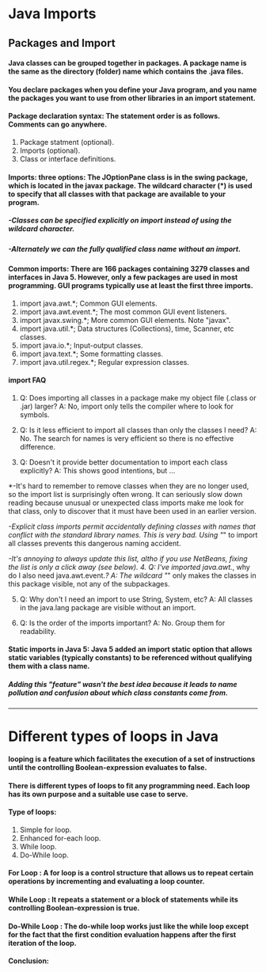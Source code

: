 # Java Imports
## Packages and Import
#### Java classes can be grouped together in packages. A package name is the same as the directory (folder) name which contains the .java files.  
#### You declare packages when you define your Java program, and you name the packages you want to use from other libraries in an import statement.
#### Package declaration syntax: The statement order is as follows. Comments can go anywhere.
1. Package statment (optional).
2. Imports (optional).
3. Class or interface definitions.
#### Imports: three options: The JOptionPane class is in the swing package, which is located in the javax package. The wildcard character (*) is used to specify that all classes with that package are available to your program. 
##### -Classes can be specified explicitly on import instead of using the wildcard character.
##### -Alternately we can the fully qualified class name without an import.
#### Common imports: There are 166 packages containing 3279 classes and interfaces in Java 5. However, only a few packages are used in most programming. GUI programs typically use at least the first three imports.
1. import java.awt.*;	Common GUI elements.
2. import java.awt.event.*;	The most common GUI event listeners.
3. import javax.swing.*;	More common GUI elements. Note "javax".
4. import java.util.*;	Data structures (Collections), time, Scanner, etc classes.
5. import java.io.*;	Input-output classes.
6. import java.text.*;	Some formatting classes.
7. import java.util.regex.*;	Regular expression classes.
#### import FAQ 
1. Q: Does importing all classes in a package make my object file (.class or .jar) larger?
A: No, import only tells the compiler where to look for symbols.

2. Q: Is it less efficient to import all classes than only the classes I need?
A: No. The search for names is very efficient so there is no effective difference.

3. Q: Doesn't it provide better documentation to import each class explicitly?
A: This shows good intentions, but ...

*-It's hard to remember to remove classes when they are no longer used, so the import list is surprisingly often wrong. It can seriously slow down reading because unusual or unexpected class imports make me look for that class, only to discover that it must have been used in an earlier version.

*-Explicit class imports permit accidentally defining classes with names that conflict with the standard library names. This is very bad. Using "*" to import all classes prevents this dangerous naming accident.

*-It's annoying to always update this list, altho if you use NetBeans, fixing the list is only a click away (see below).
4. Q: I've imported java.awt.*, why do I also need java.awt.event.*?
A: The wildcard "*" only makes the classes in this package visible, not any of the subpackages.

5. Q: Why don't I need an import to use String, System, etc?
A: All classes in the java.lang package are visible without an import.

6. Q: Is the order of the imports important?
A: No. Group them for readability.
#### Static imports in Java 5: Java 5 added an import static option that allows static variables (typically constants) to be referenced without qualifying them with a class name.
##### Adding this "feature" wasn't the best idea because it leads to name pollution and confusion about which class constants come from.

------------------------------------------------------------------------------------------------------------
# Different types of loops in Java
#### looping is a feature which facilitates the execution of a set of instructions until the controlling Boolean-expression evaluates to false.

#### There is different types of loops to fit any programming need. Each loop has its own purpose and a suitable use case to serve.
#### Type of loops: 
1. Simple for loop.
2. Enhanced for-each loop.
3. While loop.
4. Do-While loop.
#### For Loop : A for loop is a control structure that allows us to repeat certain operations by incrementing and evaluating a loop counter.
#### While Loop : It repeats a statement or a block of statements while its controlling Boolean-expression is true.
#### Do-While Loop : The do-while loop works just like the while loop except for the fact that the first condition evaluation happens after the first iteration of the loop.
#### Conclusion: 
